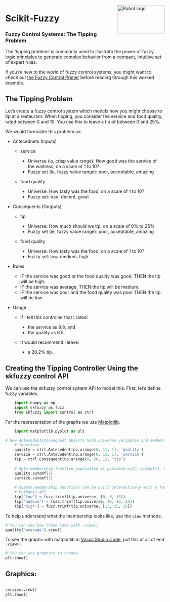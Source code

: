 <a href="https://pythonhosted.org/scikit-fuzzy/install.html"><img alt="Robot logo" src="https://pythonhosted.org/scikit-fuzzy/_static/img/logo.png" width = "150px" height = "90px" align= "right"/></a>
# Scikit-Fuzzy

### Fuzzy Control Systems: **The Tipping Problem**
The ‘tipping problem’ is commonly used to illustrate the power of fuzzy logic principles to generate complex behavior from a compact, intuitive set of expert rules.

If you’re new to the world of fuzzy control systems, you might want to check out [the Fuzzy Control Primer](https://pythonhosted.org/scikit-fuzzy/userguide/fuzzy_control_primer.html "the Fuzzy Control Primer") before reading through this worked example.

## The Tipping Problem
Let’s create a fuzzy control system which models how you might choose to tip at a restaurant. When tipping, you consider the service and food quality, rated between 0 and 10. You use this to leave a tip of between 0 and 25%.

We would formulate this problem as:

+ Antecednets (Inputs)
    + service
        + Universe (ie, crisp value range): How good was the service of the waitress, on a scale of 1 to 10?
        + Fuzzy set (ie, fuzzy value range): poor, acceptable, amazing
        
    + food quality
        + Universe: How tasty was the food, on a scale of 1 to 10?
        + Fuzzy set: bad, decent, great

+ Consequents (Outputs)
    + tip
        + Universe: How much should we tip, on a scale of 0% to 25%
        + Fuzzy set (ie, fuzzy value range): poor, acceptable, amazing
        
    + food quality
        + Universe: How tasty was the food, on a scale of 1 to 10?
        + Fuzzy set: low, medium, high


        
+ Rules
    + IF the service was good or the food quality was good, THEN the tip will be high.
    + IF the service was average, THEN the tip will be medium.
    + IF the service was poor and the food quality was poor THEN the tip will be low.

+ Usage
    + If I tell this controller that I rated:
        + the service as 9.8, and
        + the quality as 6.5,
        
    + It would recommend I leave:
        + a 20.2% tip.

## Creating the Tipping Controller Using the skfuzzy control API
We can use the skfuzzy control system API to model this. First, let’s define fuzzy variables.

```python
    import numpy as np
    import skfuzzy as fuzz
    from skfuzzy import control as ctrl
```
For the representation of the graphs we use [Matplotlib](https://matplotlib.org/users/installing.html "matplotlib").
```python
    import matplotlib.pyplot as plt
```
```python
# New Antecedent/Consequent objects hold universe variables and membership
    # functions
    quality = ctrl.Antecedent(np.arange(0, 11, 1), 'quality')
    service = ctrl.Antecedent(np.arange(0, 11, 1), 'service')
    tip = ctrl.Consequent(np.arange(0, 26, 1), 'tip')
    
    # Auto-membership function population is possible with .automf(3, 5, or 7)
    quality.automf(3)
    service.automf(3)
    
    # Custom membership functions can be built interactively with a familiar,
    # Pythonic API
    tip['low'] = fuzz.trimf(tip.universe, [0, 0, 13])
    tip['medium'] = fuzz.trimf(tip.universe, [0, 13, 25])
    tip['high'] = fuzz.trimf(tip.universe, [13, 25, 25])

```  
To help understand what the membership looks like, use the `view` methods.   
```python
# You can see how these look with .view()
quality['average'].view()
```
To see the graphs with matplotlib in [Visual Studio Code](https://code.visualstudio.com/ "Visual Studio Code"), put this at all of end `.view()`
```python
# You can see graphics in vscode
plt.show()
```
## Graphics: 
<a href="https://pythonhosted.org/scikit-fuzzy/_images/plot_tipping_problem_newapi_1.png"><img alt="" src="https://pythonhosted.org/scikit-fuzzy/_images/plot_tipping_problem_newapi_1.png" /></a>
```python
service.view()
plt.show()
```

